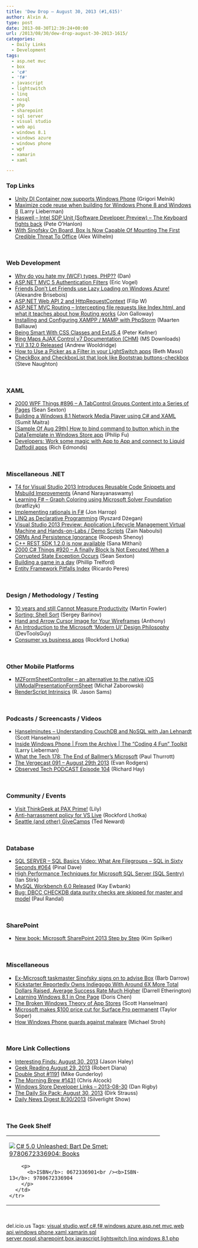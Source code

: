 ```yaml
---
title: 'Dew Drop – August 30, 2013 (#1,615)'
author: Alvin A.
type: post
date: 2013-08-30T12:39:24+00:00
url: /2013/08/30/dew-drop-august-30-2013-1615/
categories:
  - Daily Links
  - Development
tags:
  - asp.net mvc
  - box
  - 'c#'
  - 'f#'
  - javascript
  - lightswitch
  - linq
  - nosql
  - php
  - sharepoint
  - sql server
  - visual studio
  - web api
  - windows 8.1
  - windows azure
  - windows phone
  - wpf
  - xamarin
  - xaml

---
```

### <a name="top"></a>Top Links

  * <a href="http://blogs.msdn.com/b/agile/archive/2013/08/29/unity-di-container-now-supports-windows-phone.aspx" target="_blank">Unity DI Container now supports Windows Phone</a> (Grigori Melnik)
  * <a href="http://blogs.windows.com/windows_phone/b/wpdev/archive/2013/08/29/maximize-code-reuse-when-building-for-windows-phone-8-and-windows-8.aspx" target="_blank">Maximize code reuse when building for Windows Phone 8 and Windows 8</a> (Larry Lieberman)
  * <a href="http://peteohanlon.wordpress.com/2013/08/29/haswell-intel-sdp-unit-software-developer-preview-the-keyboard-fights-back/" target="_blank">Haswell – Intel SDP Unit (Software Developer Preview) – The Keyboard fights back</a> (Pete O’Hanlon)
  * <a href="http://feedproxy.google.com/~r/Techcrunch/~3/RnQ7hwtUWtI/" target="_blank">With Sinofsky On Board, Box Is Now Capable Of Mounting The First Credible Threat To Office</a> (Alex Wilhelm)

&#160;

### <a name="web"></a>Web Development

  * <a href="http://www.productiverage.com/Read/63" target="_blank">Why do you hate my (WCF) types, PHP??</a> (Dan)
  * <a href="http://visualstudiomagazine.com/articles/2013/08/28/asp_net-authentication-filters.aspx" target="_blank">ASP.NET MVC 5 Authentication Filters</a> (Eric Vogel)
  * <a href="http://alexandrebrisebois.wordpress.com/2013/08/29/friends-dont-let-friends-use-lazy-loading-on-windows-azure/" target="_blank">Friends Don’t Let Friends use Lazy Loading on Windows Azure!</a> (Alexandre Brisebois)
  * <a href="http://www.strathweb.com/2013/08/asp-net-web-api-2-and-httprequestcontext/" target="_blank">ASP.NET Web API 2 and HttpRequestContext</a> (Filip W)
  * <a href="http://feedproxy.google.com/~r/jongalloway/~3/Ok8sUML03CY/asp-net-mvc-routing-intercepting-file-requests-like-index-html-and-what-it-teaches-about-how-routing-works.aspx" target="_blank">ASP.NET MVC Routing &#8211; Intercepting file requests like Index.html, and what it teaches about how Routing works</a> (Jon Galloway)
  * <a href="http://blog.jetbrains.com/phpstorm/2013/08/installing-and-configuring-xampp-mamp-with-phpstorm/?utm_source=rss&utm_medium=rss&utm_campaign=installing-and-configuring-xampp-mamp-with-phpstorm" target="_blank">Installing and Configuring XAMPP / MAMP with PhpStorm</a> (Maarten Balliauw)
  * <a href="http://peterkellner.net/2013/08/29/being-smart-with-css-classes-and-extjs-4/?utm_source=rss&utm_medium=rss&utm_campaign=being-smart-with-css-classes-and-extjs-4" target="_blank">Being Smart With CSS Classes and ExtJS 4</a> (Peter Kellner)
  * <a href="http://www.microsoft.com/en-us/download/details.aspx?id=21169&WT.mc_id=rss_alldownloads_all" target="_blank">Bing Maps AJAX Control v7 Documentation (CHM)</a> (MS Downloads)
  * <a href="http://feeds.yuiblog.com/~r/YahooUserInterfaceBlog/~3/ZITBBHP7TdM/" target="_blank">YUI 3.12.0 Released</a> (Andrew Wooldridge)
  * <a href="http://blogs.msdn.com/b/bethmassi/archive/2013/08/29/how-to-use-a-picker-as-a-filter-in-your-lightswitch-apps.aspx" target="_blank">How to Use a Picker as a Filter in your LightSwitch apps</a> (Beth Massi)
  * <a href="http://feedproxy.google.com/~r/notaclue/IYRx/~3/UiVhKS9Wztk/checkbox-and-checkboxlist-that-look.html" target="_blank">CheckBox and CheckboxList that look like Bootstrap buttons-checkbox</a> (Steve Naughton)

&#160;

### <a name="silverlight"></a>XAML

  * <a href="http://wpf.2000things.com/2013/08/30/896-a-tabcontrol-groups-content-into-a-series-of-pages/" target="_blank">2000 WPF Things #896 – A TabControl Groups Content into a Series of Pages</a> (Sean Sexton)
  * <a href="http://feedproxy.google.com/~r/netCurryRecentArticles/~3/5qYWyVCdNZg/ShowArticle.aspx" target="_blank">Building a Windows 8.1 Network Media Player using C# and XAML</a> (Sumit Maitra)
  * <a href="http://blogs.msdn.com/b/codefx/archive/2013/08/30/sample-of-aug-29th-how-to-bind-command-to-button-which-in-the-datatemplate-in-windows-store-app.aspx" target="_blank">[Sample Of Aug 29th] How to bind command to button which in the DataTemplate in Windows Store app</a> (Philip Fu)
  * <a href="http://feedproxy.google.com/~r/wmexperts/~3/kuKGLtDVU_E/story01.htm" target="_blank">Developers: Work some magic with App to App and connect to Liquid Daffodil apps</a> (Rich Edmonds)

&#160;

### <a name="dotnet"></a>Miscellaneous .NET

  * <a href="http://www.infoq.com/news/2013/08/t4-visual-studio-2013" target="_blank">T4 for Visual Studio 2013 Introduces Reusable Code Snippets and Msbuild Improvements</a> (Anand Narayanaswamy)
  * <a href="http://www.codeproject.com/Tips/645335/Learning-Fsharp-Graph-Coloring" target="_blank">Learning F# &#8211; Graph Coloring using Microsoft Solver Foundation</a> (bratfizyk)
  * <a href="http://fsharpnews.blogspot.com/2013/08/implementing-rationals-in-f.html" target="_blank">Implementing rationals in F#</a> (Jon Harrop)
  * <a href="http://www.codeproject.com/Tips/645321/LINQ-as-Declarative-Programming" target="_blank">LINQ as Declarative Programming</a> (Ryszard Dżegan)
  * <a href="http://feedproxy.google.com/~r/zainnab/~3/o2dXe0FyQck/visual-studio-2013-preview-application-lifecycle-management-virtual-machine-and-hands-on-labs-demo-scripts.aspx" target="_blank">Visual Studio 2013 Preview: Application Lifecycle Management Virtual Machine and Hands-on-Labs / Demo Scripts</a> (Zain Naboulsi)
  * <a href="http://www.infoq.com/news/2013/08/orm-persistence-ignorance" target="_blank">ORMs And Persistence Ignorance</a> (Roopesh Shenoy)
  * <a href="http://blogs.msdn.com/b/vcblog/archive/2013/08/29/c-rest-sdk-1-2-0-is-now-available.aspx" target="_blank">C++ REST SDK 1.2.0 is now available</a> (Sana Mithani)
  * <a href="http://csharp.2000things.com/2013/08/30/920-a-finally-block-is-not-executed-when-a-corrupted-state-exception-occurs/" target="_blank">2000 C# Things #920 – A finally Block Is Not Executed When a Corrupted State Exception Occurs</a> (Sean Sexton)
  * <a href="http://trelford.com/blog/post/gday.aspx" target="_blank">Building a game in a day</a> (Phillip Trelford)
  * <a href="http://weblogs.asp.net/ricardoperes/archive/2013/08/29/entity-framework-pitfalls-index.aspx" target="_blank">Entity Framework Pitfalls Index</a> (Ricardo Peres)

&#160;

### <a name="design"></a>Design / Methodology / Testing

  * <a href="http://martinfowler.com/bliki/CannotMeasureProductivity.html" target="_blank">10 years and still Cannot Measure Productivity</a> (Martin Fowler)
  * <a href="http://www.bebetterdeveloper.com/sorting-shell-sort/" target="_blank">Sorting: Shell Sort</a> (Sergey Barinov)
  * <a href="http://feedproxy.google.com/~r/uxmovement/~3/8I04T2XiuXM/" target="_blank">Hand and Arrow Cursor Image for Your Wireframes</a> (Anthony)
  * <a href="http://www.infragistics.com/community/blogs/marketing/archive/2013/08/29/an-introduction-to-the-microsoft-39-modern-ui-39-design-philosophy.aspx" target="_blank">An Introduction to the Microsoft &#8216;Modern UI&#8217; Design Philosophy</a> (DevToolsGuy)
  * <a href="http://www.lhotka.net/weblog/ConsumerVsBusinessApps.aspx" target="_blank">Consumer vs business apps</a> (Rockford Lhotka)

&#160;

### <a name="mobile"></a>Other Mobile Platforms

  * <a href="http://feedproxy.google.com/~r/iosdevblog/~3/2yP-o2qr8so/" target="_blank">MZFormSheetController – an alternative to the native iOS UIModalPresentationFormSheet</a> (Michał Zaborowski)
  * <a href="http://feedproxy.google.com/~r/blogspot/hsDu/~3/IXnXEBIlfDk/renderscript-intrinsics.html" target="_blank">RenderScript Intrinsics</a> (R. Jason Sams)

&#160;

### <a name="podcasts"></a>Podcasts / Screencasts / Videos

  * <a href="http://feedproxy.google.com/~r/HanselminutesWMA/~3/IBhclY_cevU/default.aspx" target="_blank">Hanselminutes &#8211; Understanding CouchDB and NoSQL with Jan Lehnardt</a> (Scott Hanselman)
  * <a href="http://blogs.windows.com/windows_phone/b/wpdev/archive/2013/08/29/inside-windows-phone-from-the-archive-the-coding-4-fun-toolkit.aspx" target="_blank">Inside Windows Phone | From the Archive | The “Coding 4 Fun” Toolkit</a> (Larry Lieberman)
  * <a href="http://winsupersite.com/podcasts/what-tech-178-end-ballmers-microsoft" target="_blank">What the Tech 178: The End of Ballmer&#8217;s Microsoft</a> (Paul Thurrott)
  * <a href="http://www.theverge.com/2013/8/29/4672958/the-vergecast-091-august-29th-2013" target="_blank">The Vergecast 091 &#8211; August 29th 2013</a> (Evan Rodgers)
  * <a href="http://www.windowsobserver.com/2013/08/29/observed-tech-podcast-episode-104/" target="_blank">Observed Tech PODCAST Episode 104</a> (Richard Hay)

&#160;

### <a name="events"></a>Community / Events

  * <a href="http://www.thinkgeek.com/blog/2013/08/visit-thinkgeek-at-pax-prime.html" target="_blank">Visit ThinkGeek at PAX Prime!</a> (Lily)
  * <a href="http://www.lhotka.net/weblog/AntiharrassmentPolicyForVSLive.aspx" target="_blank">Anti-harrassment policy for VS Live</a> (Rockford Lhotka)
  * <a href="http://blogs.tedneward.com/2013/08/29/Seattle+And+Other+GiveCamps.aspx" target="_blank">Seattle (and other) GiveCamps</a> (Ted Neward)

&#160;

### <a name="sql"></a>Database

  * <a href="http://blog.sqlauthority.com/2013/08/30/sql-server-sql-basics-video-what-are-filegroups-sql-in-sixty-seconds-064/" target="_blank">SQL SERVER – SQL Basics Video: What Are Filegroups – SQL in Sixty Seconds #064</a> (Pinal Dave)
  * <a href="http://www.i-programmer.info/bookreviews/21-database/6308-high-performance-techniques-for-microsoft-sql-server-sql-sentry.html" target="_blank">High Performance Techniques for Microsoft SQL Server (SQL Sentry)</a> (Ian Stirk)
  * <a href="http://www.i-programmer.info/news/84-database/6311-mysql-workbench-60-released.html" target="_blank">MySQL Workbench 6.0 Released</a> (Kay Ewbank)
  * <a href="http://feedproxy.google.com/~r/PaulSRandal/~3/NZPhgBPGOBQ/" target="_blank">Bug: DBCC CHECKDB data purity checks are skipped for master and model</a> (Paul Randal)

&#160;

### <a name="sp"></a>SharePoint

  * <a href="http://blogs.msdn.com/b/microsoft_press/archive/2013/08/29/new-book-microsoft-sharepoint-2013-step-by-step.aspx" target="_blank">New book: Microsoft SharePoint 2013 Step by Step</a> (Kim Spilker)

&#160;

### <a name="misc"></a>Miscellaneous

  * <a href="http://feedproxy.google.com/~r/OmMalik/~3/8lamZJts_mA/" target="_blank">Ex-Microsoft taskmaster Sinofsky signs on to advise Box</a> (Barb Darrow)
  * <a href="http://feedproxy.google.com/~r/Techcrunch/~3/QKSQBn14Hvg/" target="_blank">Kickstarter Reportedly Owns Indiegogo With Around 6X More Total Dollars Raised, Average Success Rate Much Higher</a> (Darrell Etherington)
  * <a href="http://blogs.msdn.com/b/dorischen/archive/2013/08/29/learning-windows-8-1-in-one-page.aspx" target="_blank">Learning Windows 8.1 in One Page</a> (Doris Chen)
  * <a href="http://174.129.147.224/~/45692887/0/scotthanselman~The-Broken-Windows-Theory-of-App-Stores.aspx" target="_blank">The Broken Windows Theory of App Stores</a> (Scott Hanselman)
  * <a href="http://feedproxy.google.com/~r/geekwire/~3/VjsjdNvQt2o/" target="_blank">Microsoft makes $100 price cut for Surface Pro permanent</a> (Taylor Soper)
  * <a href="http://blogs.windows.com/windows_phone/b/windowsphone/archive/2013/08/29/how-windows-phone-guards-against-malware.aspx" target="_blank">How Windows Phone guards against malware</a> (Michael Stroh)

&#160;

### <a name="links"></a>More Link Collections

  * <a href="http://jasonhaley.com/blog/post/2013/08/30/Interesting-Finds-August-30-2013.aspx" target="_blank">Interesting Finds: August 30, 2013</a> (Jason Haley)
  * <a href="http://feeds.regulargeek.com/~r/RegularGeek/~3/_3v8S6qAFD4/" target="_blank">Geek Reading August 29, 2013</a> (Robert Diana)
  * <a href="http://afreshcup.com/home/2013/8/30/double-shot-1191.html" target="_blank">Double Shot #1191</a> (Mike Gunderloy)
  * <a href="http://feedproxy.google.com/~r/ReflectivePerspective/~3/zeZmsYckHs8/" target="_blank">The Morning Brew #1431</a> (Chris Alcock)
  * <a href="http://feedproxy.google.com/~r/DanRigby/~3/EE5ZLnDiZAM/" target="_blank">Windows Store Developer Links &#8211; 2013-08-30</a> (Dan Rigby)
  * <a href="http://feeds.feedblitz.com/~/45694939/0/dirkstrauss~The-Daily-Six-Pack-August" target="_blank">The Daily Six Pack: August 30, 2013</a> (Dirk Strauss)
  * <a href="http://feedproxy.google.com/~r/silverlightshow/~3/6zmxKocq8iE/Daily-News-Digest-8-30-2013.aspx" target="_blank">Daily News Digest 8/30/2013</a> (Silverlight Show)

&#160;

### <a name="shelf"></a>The Geek Shelf

<div id="scid:7dc1bd33-94bd-46fd-a20b-0131235bcd47:e4baa519-8a59-48cf-b67d-b280b1e650d1" class="wlWriterEditableSmartContent" style="float: none; padding-bottom: 0px; padding-top: 0px; padding-left: 0px; margin: 0px; display: inline; padding-right: 0px">
  <table cellspacing="0" cellpadding="2" width="400" border="0" unselectable="on">
    <tr>
      <td valign="top" width="400">
        <p>
          <a title="C# 5.0 Unleashed: Bart De Smet: 9780672336904: Books" href="http://www.amazon.com/exec/obidos/ASIN/0672336901/alvinashcraft-20"><img data-recalc-dims="1" decoding="async" src="https://i0.wp.com/images.amazon.com/images/P/0672336901.01.MZZZZZZZ.jpg?w=660" border="0" align="left" style="float:left" />C# 5.0 Unleashed: Bart De Smet: 9780672336904: Books</a>
        </p>
        
        <p>
          <b>ISBN</b>: 0672336901<br /><b>ISBN-13</b>: 9780672336904
        </p>
      </td>
    </tr>
  </table>
</div>

&#160;

<div id="scid:0767317B-992E-4b12-91E0-4F059A8CECA8:6bfcb60d-b086-48b3-9784-17aab610c24c" class="wlWriterEditableSmartContent" style="float: none; padding-bottom: 0px; padding-top: 0px; padding-left: 0px; margin: 0px; display: inline; padding-right: 0px">
  del.icio.us Tags: <a href="http://del.icio.us/popular/visual+studio" rel="tag">visual studio</a>,<a href="http://del.icio.us/popular/wpf" rel="tag">wpf</a>,<a href="http://del.icio.us/popular/c%23" rel="tag">c#</a>,<a href="http://del.icio.us/popular/f%23" rel="tag">f#</a>,<a href="http://del.icio.us/popular/windows+azure" rel="tag">windows azure</a>,<a href="http://del.icio.us/popular/asp.net+mvc" rel="tag">asp.net mvc</a>,<a href="http://del.icio.us/popular/web+api" rel="tag">web api</a>,<a href="http://del.icio.us/popular/windows+phone" rel="tag">windows phone</a>,<a href="http://del.icio.us/popular/xaml" rel="tag">xaml</a>,<a href="http://del.icio.us/popular/xamarin" rel="tag">xamarin</a>,<a href="http://del.icio.us/popular/sql+server" rel="tag">sql server</a>,<a href="http://del.icio.us/popular/nosql" rel="tag">nosql</a>,<a href="http://del.icio.us/popular/sharepoint" rel="tag">sharepoint</a>,<a href="http://del.icio.us/popular/box" rel="tag">box</a>,<a href="http://del.icio.us/popular/javascript" rel="tag">javascript</a>,<a href="http://del.icio.us/popular/lightswitch" rel="tag">lightswitch</a>,<a href="http://del.icio.us/popular/linq" rel="tag">linq</a>,<a href="http://del.icio.us/popular/windows+8.1" rel="tag">windows 8.1</a>,<a href="http://del.icio.us/popular/php" rel="tag">php</a>
</div>